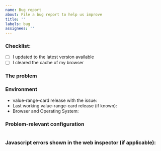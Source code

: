 ```yaml
---
name: Bug report
about: File a bug report to help us improve
title: ''
labels: bug
assignees: ''
---
```


### Checklist:

- [ ] I updated to the latest version available
- [ ] I cleared the cache of my browser

### The problem

<!--
  Describe the issue you are experiencing
-->

### Environment

<!--
  Provide details about the versions you are using, which helps us to reproduce
  and find the issue quicker. Version information is found in the
  Home Assistant frontend: Developer tools -> Info.
-->

- value-range-card release with the issue:
- Last working value-range-card release (if known):
- Browser and Operating System:

### Problem-relevant configuration

```yaml

```

### Javascript errors shown in the web inspector (if applicable):

```

```
